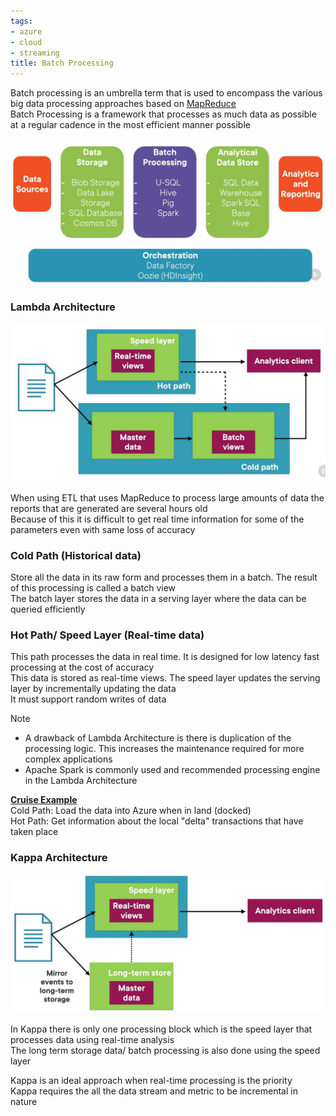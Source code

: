 ```yaml
---
tags:
- azure
- cloud
- streaming
title: Batch Processing
---
```


Batch processing is an umbrella term that is used to encompass the various big data processing approaches based on [MapReduce](../../../data-analytics/apache-hadoop/mapreduce.md)  
Batch Processing is a framework that processes as much data as possible at a regular cadence in the most efficient manner possible

![Batch Processing|500](../images/batch-processing.png)

### Lambda Architecture

![Lambda Architecture|500](../images/lambda-architecture.png)

When using ETL that uses MapReduce to process large amounts of data the reports that are generated are several hours old  
Because of this it is difficult to get real time information for some of the parameters even with same loss of accuracy

### Cold Path (Historical data)

Store all the data in its raw form and processes them in a batch. The result of this processing is called a batch view  
The batch layer stores the data in a serving layer where the data can be queried efficiently

### Hot Path/ Speed Layer (Real-time data)

This path processes the data in real time. It is designed for low latency fast processing at the cost of accuracy  
This data is stored as real-time views. The speed layer updates the serving layer by incrementally updating the data  
It must support random writes of data

 > [!NOTE]
 > * A drawback of Lambda Architecture is there is duplication of the processing logic. This increases the maintenance required for more complex applications
 > * Apache Spark is commonly used and recommended processing engine in the Lambda Architecture

**<u>Cruise Example</u>**  
Cold Path: Load the data into Azure when in land (docked)  
Hot Path: Get information about the local "delta" transactions that have taken place

### Kappa Architecture

![Kappa Architecture|500](../images/kappa-architecture.png)

In Kappa there is only one processing block which is the speed layer that processes data using real-time analysis  
The long term storage data/ batch processing is also done using the speed layer

Kappa is an ideal approach when real-time processing is the priority  
Kappa requires the all the data stream and metric to be incremental in nature
